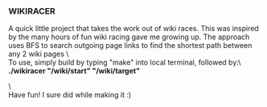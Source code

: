 ### WIKIRACER ###

A quick little project that takes the work out of wiki races.  This was inspired by the many hours of fun wiki racing
gave me growing up.  The approach uses BFS to search outgoing page links to find the shortest path between any 2
wiki pages
\ \
To use, simply build by typing "make" into local terminal, followed by:\ \
**./wikiracer "/wiki/start" "/wiki/target"**

\ \
Have fun! I sure did while making it :)